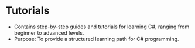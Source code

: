 # Tutorials

- Contains step-by-step guides and tutorials for learning C#, ranging from beginner to advanced levels.
- Purpose: To provide a structured learning path for C# programming.

